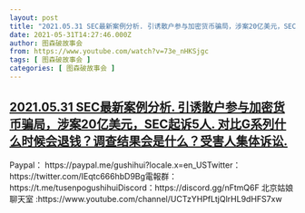 ```yaml
---
layout: post
title: "2021.05.31 SEC最新案例分析. 引诱散户参与加密货币骗局，涉案20亿美元，SEC起诉5人. 对比G系列什么时候会退钱？调查结果会是什么？受害人集体诉讼."
date: 2021-05-31T14:27:46.000Z
author: 图森破故事会
from: https://www.youtube.com/watch?v=73e_nHKSjgc
tags: [ 图森破故事会 ]
categories: [ 图森破故事会 ]
---
```

<!--1622471266000-->
[2021.05.31 SEC最新案例分析. 引诱散户参与加密货币骗局，涉案20亿美元，SEC起诉5人. 对比G系列什么时候会退钱？调查结果会是什么？受害人集体诉讼.](https://www.youtube.com/watch?v=73e_nHKSjgc)
------

<div>
Paypal： https://paypal.me/gushihui?locale.x=en_USTwitter： https://twitter.com/IEqtc666hbD9Bg電報群：https://t.me/tusenpogushihuiDiscord：https://discord.gg/nFtmQ6F  北京姑娘聊天室 :https://www.youtube.com/channel/UCTzYHPfLtjQlrHL9dHFS7xw
</div>
